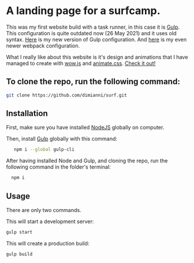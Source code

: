 # A landing page for a surfcamp.

This was my first website build with a task runner, in this case it is [Gulp](https://gulpjs.com/). This configuration is quite outdated now (26 May 2021) and it uses old syntax. [Here](https://github.com/dimianni/gulp_config) is my new version of Gulp configuration. And [here](https://github.com/dimianni/my-webpack-configuration) is my even newer webpack configuration.

What I really like about this website is it's design and animations that I have managed to create with [wow.js](https://wowjs.uk/) and [animate.css](https://animate.style/). [Check it out!](https://dimianni.github.io/surf/) 

## To clone the repo, run the following command:

```bash
git clone https://github.com/dimianni/surf.git
```

## Installation

First, make sure you have installed [NodeJS](https://nodejs.org/en/) globally on computer.

Then, install [Gulp](https://gulpjs.com/docs/en/getting-started/quick-start) globally with this command:

```bash
   npm i --global gulp-cli
```

After having installed Node and Gulp, and cloning the repo, run the following command in the folder's terminal:

```bash
  npm i 
```

## Usage

There are only two commands.

This will start a development server:
```bash
gulp start
```

This will create a production build:
```bash
gulp build
```

